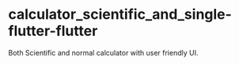 # calculator_scientific_and_single-flutter-flutter
Both Scientific and normal calculator with user friendly UI.
